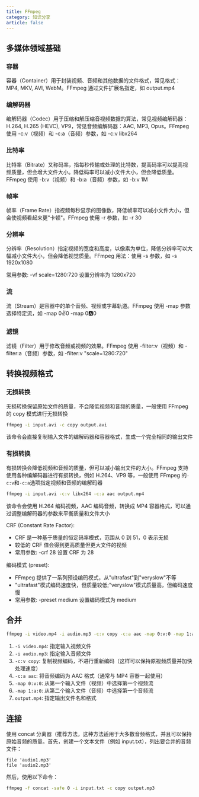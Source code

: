 ```yaml
---
title: FFmpeg
category: 知识分享
article: false
---
```


## 多媒体领域基础

### 容器

容器（Container）用于封装视频、音频和其他数据的文件格式，常见格式：MP4, MKV, AVI, WebM。FFmpeg 通过文件扩展名指定，如 output.mp4

### 编解码器

编解码器（Codec）用于压缩和解压缩音视频数据的算法，常见视频编解码器：H.264, H.265 (HEVC), VP9，常见音频编解码器：AAC, MP3, Opus。FFmpeg 使用 -c:v（视频）和 -c:a（音频）参数，如 -c:v libx264

### 比特率

比特率（Bitrate）又称码率，指每秒传输或处理的比特数，提高码率可以提高视频质量，但会增大文件大小。降低码率可以减小文件大小，但会降低质量。FFmpeg 使用 -b:v（视频）和 -b:a（音频）参数，如 -b:v 1M

### 帧率

帧率（Frame Rate）指视频每秒显示的图像数，降低帧率可以减小文件大小，但会使视频看起来更"卡顿"。FFmpeg 使用 -r 参数，如 -r 30

### 分辨率

分辨率（Resolution）指定视频的宽度和高度，以像素为单位，降低分辨率可以大幅减小文件大小，但会降低视觉质量。FFmpeg 用法：使用 -s 参数，如 -s 1920x1080

常用参数: -vf scale=1280:720 设置分辨率为 1280x720

### 流

流（Stream）是容器中的单个音频、视频或字幕轨道。FFmpeg 使用 -map 参数选择特定流，如 -map 0:v:0 -map 0:a:0

### 滤镜

滤镜（Filter）用于修改音频或视频的效果。FFmpeg 使用 -filter:v（视频）和 -filter:a（音频）参数，如 -filter:v "scale=1280:720"

## 转换视频格式

### 无损转换

无损转换保留原始文件的质量，不会降低视频和音频的质量，一般使用 FFmpeg 的 copy 模式进行无损转换

```sh
ffmpeg -i input.avi -c copy output.avi
```

该命令会直接复制输入文件的编解码器和容器格式，生成一个完全相同的输出文件

### 有损转换

有损转换会降低视频和音频的质量，但可以减小输出文件的大小。FFmpeg 支持使用各种编解码器进行有损转换，例如 H.264、VP9 等，一般使用 FFmpeg 的`-c:v`和`-c:a`选项指定视频和音频的编解码器

```sh
ffmpeg -i input.avi -c:v libx264 -c:a aac output.mp4
```

该命令会使用 H.264 编码视频，AAC 编码音频，转换成 MP4 容器格式，可以通过调整编解码器的参数来平衡质量和文件大小

CRF (Constant Rate Factor):

+ CRF 是一种基于质量的恒定码率模式，范围从 0 到 51，0 表示无损
+ 较低的 CRF 值会得到更高质量但更大文件的视频
+ 常用参数: -crf 28 设置 CRF 为 28

编码模式 (preset):

+ FFmpeg 提供了一系列预设编码模式，从"ultrafast"到"veryslow"不等
+ "ultrafast"模式编码速度快，但质量较低;"veryslow"模式质量高，但编码速度慢
+ 常用参数: -preset medium 设置编码模式为 medium

## 合并

```sh
ffmpeg -i video.mp4 -i audio.mp3 -c:v copy -c:a aac -map 0:v:0 -map 1:a:0 output.mp4
```

1. `-i video.mp4`: 指定输入视频文件
2. `-i audio.mp3`: 指定输入音频文件
3. `-c:v copy`: 复制视频编码，不进行重新编码（这样可以保持原视频质量并加快处理速度）
4. `-c:a aac`: 将音频编码为 AAC 格式（通常与 MP4 容器一起使用）
5. `-map 0:v:0`: 从第一个输入文件（视频）中选择第一个视频流
6. `-map 1:a:0`: 从第二个输入文件（音频）中选择第一个音频流
7. `output.mp4`: 指定输出文件名和格式

## 连接

使用 concat 分离器（推荐方法，这种方法适用于大多数音频格式，并且可以保持原始音频的质量。首先，创建一个文本文件（例如 input.txt），列出要合并的音频文件：

```plain
file 'audio1.mp3'
file 'audio2.mp3'
```

然后，使用以下命令：

```sh
ffmpeg -f concat -safe 0 -i input.txt -c copy output.mp3
```
